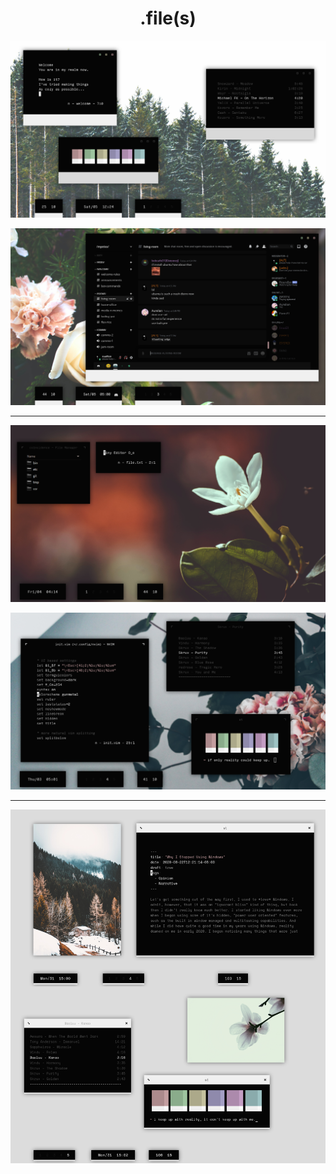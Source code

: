 <h1 align="center">.file(s)</h1>

<p align="center"

![img](zzz/what3.png)

</p>

<p align="center"

![img](zzz/what4.png)

</p>

***

<p align="center"

![img](zzz/what2.png)

</p>

<p align="center"

![img](zzz/what.png)

</p>

***

<p align="center"

![img](zzz/what5.png)

</p>
